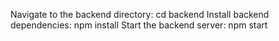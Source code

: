 Navigate to the backend directory: cd backend
Install backend dependencies: npm install
Start the backend server: npm start
